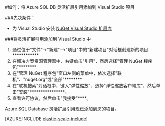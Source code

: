 <properties title="Add Azure SQL DB Elastic Scale References to a Visual Studio Project" pageTitle="将 Azure SQL DB 灵活扩展引用添加到 Visual Studio 项目" description="如何使用 Nuget 将灵活扩展 API 的 .NET 引用添加到 Visual Studio 项目。" metaKeywords="Azure SQL Database, elastic scale, Nuget references" services="sql-database" documentationCenter="" manager="jhubbard" authors="sidneyh@microsoft.com"/>
<tags ms.service="sql-database"
    ms.date="02/16/2015"
    wacn.date=""
    />

#如何：将 Azure SQL DB 灵活扩展引用添加到 Visual Studio 项目 

###先决条件： 

- 为 Visual Studio 安装 [NuGet Visual Studio 扩展库](http://docs.nuget.org/docs/start-here/installing-nuget) 

###将灵活扩展引用添加到 Visual Studio 中 

1. 通过位于"文件"->"新建"-->"项目"中的"新建项目"对话框创建新的项目************ 
2. 在解决方案资源管理器中，右键单击"引用"，然后选择"管理 NuGet 程序包"********
3. 在"管理 NuGet 程序包"窗口左侧的菜单中，依次选择"联机"、"nuget.org"或"全部"******** 
4. 在"联机搜索"对话框中，键入"弹性缩放"、选择"弹性缩放客户端库"，然后单击"安装"****************。
4. 查看许可协议，然后单击"我接受"****。 

Azure SQL Database 灵活扩展引用现已添加到您的项目。 

[AZURE.INCLUDE [elastic-scale-include](../includes/elastic-scale-include.md)]
